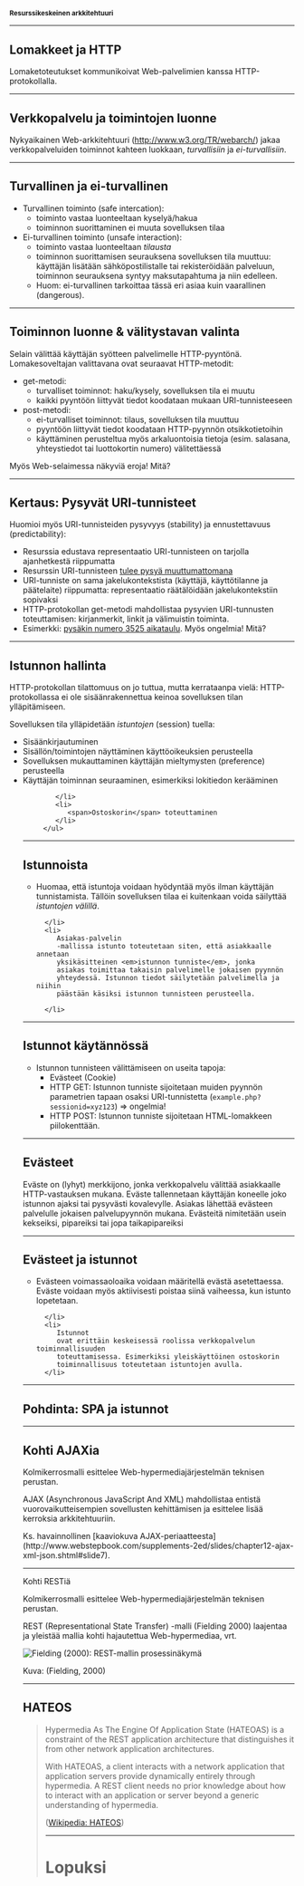 <h1 style="font-size: smaller;">Resurssikeskeinen arkkitehtuuri</h1>

---
## Lomakkeet ja HTTP    
<p>Lomaketoteutukset kommunikoivat Web-palvelimien kanssa HTTP-protokollalla.</p>

---

## Verkkopalvelu ja toimintojen luonne
   <p>Nykyaikainen Web-arkkitehtuuri (<a href="http://www.w3.org/TR/webarch/"><span>http://www.w3.org/TR/webarch/</span></a>) jakaa verkkopalveluiden toiminnot kahteen luokkaan, <dfn>turvallisiin</dfn> ja <dfn>ei-turvallisiin</dfn>.
   </p>

---


## Turvallinen ja ei-turvallinen

   <ul>
      <li><span>Turvallinen toiminto</span> (safe intercation):
         <ul>
            <li>toiminto vastaa luonteeltaan <span>kyselyä/hakua</span></li>
            <li>toiminnon suorittaminen ei muuta sovelluksen tilaa </li>
         </ul>
      </li>
      <li><span>Ei-turvallinen toiminto</span> (unsafe interaction):
         <ul>
            <li>toiminto vastaa luonteeltaan <em>tilausta</em></li>
            <li>toiminnon suorittamisen seurauksena sovelluksen tila muuttuu: käyttäjän lisätään sähköpostilistalle tai rekisteröidään palveluun,
               toiminnon seurauksena syntyy maksutapahtuma ja niin edelleen.
            </li>
            <li>Huom: ei-turvallinen tarkoittaa tässä eri asiaa kuin vaarallinen (dangerous).</li>
         </ul>
      </li>
   </ul>

---

## Toiminnon luonne &amp; välitystavan valinta

   <p>Selain välittää käyttäjän syötteen palvelimelle HTTP-pyyntönä. Lomakesoveltajan valittavana ovat seuraavat HTTP-metodit:
   </p>
   <ul>
      <li><span>get</span>-metodi:
         <ul>
            <li>turvalliset toiminnot: haku/kysely, sovelluksen tila ei muutu </li>
            <li>kaikki pyyntöön liittyvät tiedot koodataan mukaan URI-tunnisteeseen </li>
         </ul>
      </li>
      <li><span>post</span>-metodi:
         <ul>
            <li>ei-turvalliset toiminnot: tilaus, sovelluksen tila muuttuu </li>
            <li>pyyntöön liittyvät tiedot koodataan HTTP-pyynnön otsikkotietoihin </li>
            <li>käyttäminen perusteltua myös arkaluontoisia tietoja (esim. salasana, yhteystiedot tai luottokortin numero) välitettäessä  </li>
         </ul>
      </li>
   </ul>
   <p>Myös Web-selaimessa näkyviä eroja! Mitä?</p>

---

## Kertaus: Pysyvät URI-tunnisteet

   <p>Huomioi myös URI-tunnisteiden <span>pysyvyys</span> (stability) ja <span>ennustettavuus</span> (predictability):</p>
      <ul>
          <li>Resurssia edustava representaatio URI-tunnisteen on tarjolla ajanhetkestä riippumatta </li>
          <li>Resurssin URI-tunnisteen <a href="http://www.w3.org/Provider/Style/URI">tulee pysyä muuttumattomana</a></li>
          <li>URI-tunniste on sama jakelukontekstista (käyttäjä, käyttötilanne ja päätelaite) riippumatta: representaatio
         räätälöidään jakelukontekstiin sopivaksi</li>
      <li><span><span>HTTP-protokollan </span></span><span><span>get</span></span>-metodi mahdollistaa pysyvien URI-tunnusten toteuttamisen:
         kirjanmerkit, linkit ja välimuistin toiminta.</li>
      <li>Esimerkki: <a href="http://aikataulut.tampere.fi/?key=3525&amp;stop=3525">pysäkin numero 3525 aikataulu</a>. Myös ongelmia! Mitä?</li>
   </ul>

---

## Istunnon hallinta

HTTP-protokollan
tilattomuus on jo tuttua, mutta kerrataanpa vielä:
HTTP-protokollassa ei ole sisäänrakennettua keinoa sovelluksen
tilan ylläpitämiseen.

Sovelluksen tila ylläpidetään <dfn>istuntojen</dfn> (session)
tuella:
         <ul>
            <li>
               Sisäänkirjautuminen
            </li>
            <li>
               Sisällön/toimintojen
               näyttäminen käyttöoikeuksien perusteella
            </li>
            <li>
               Sovelluksen
               <span>mukauttaminen</span> käyttäjän mieltymysten
               (preference) perusteella
            </li>
            <li>
               Käyttäjän
               <span>toiminnan seuraaminen</span>, esimerkiksi
               lokitiedon kerääminen

            </li>
            <li>
               <span>Ostoskorin</span> toteuttaminen
            </li>
         </ul>

   ---

   ## Istunnoista

   <ul>
      <li>
         Huomaa, että
         istuntoja voidaan hyödyntää myös ilman käyttäjän tunnistamista.
         Tällöin sovelluksen tilaa ei kuitenkaan voida säilyttää
         <em>istuntojen välillä</em>.

      </li>
      <li>
         Asiakas-palvelin
         -mallissa istunto toteutetaan siten, että asiakkaalle annetaan
         yksikäsitteinen <em>istunnon tunniste</em>, jonka
         asiakas toimittaa takaisin palvelimelle jokaisen pyynnön
         yhteydessä. Istunnon tiedot säilytetään palvelimella ja niihin
         päästään käsiksi istunnon tunnisteen perusteella.

      </li>
   </ul>

---

## Istunnot käytännössä

   <ul>
      <li>
         Istunnon
         tunnisteen välittämiseen on useita tapoja:
         <ul>
            <li><span>Evästeet</span> (Cookie)</li>
            <li>
               <span>HTTP GET:</span> Istunnon tunniste sijoitetaan muiden pyynnön
               parametrien tapaan osaksi URI-tunnistetta (<code>example.php?sessionid=xyz123</code>) =&gt;
               ongelmia!
            </li>
            <li>
               <span>HTTP POST:</span> Istunnon tunniste sijoitetaan HTML-lomakkeen
               piilokenttään.
            </li>
         </ul>
      </li>
   </ul>

---

## Evästeet

Eväste on (lyhyt) merkkijono, jonka
verkkopalvelu välittää asiakkaalle HTTP-vastauksen mukana. Eväste
tallennetaan käyttäjän koneelle joko istunnon ajaksi tai pysyvästi
kovalevylle. Asiakas lähettää evästeen palvelulle jokaisen
palvelupyynnön mukana. Evästeitä nimitetään usein kekseiksi,
pipareiksi tai jopa taikapipareiksi

---

## Evästeet ja istunnot

   <ul>
      <li>
         Evästeen voimassaoloaika voidaan määritellä evästä asetettaessa. Eväste
         voidaan myös aktiivisesti poistaa siinä vaiheessa, kun istunto
         lopetetaan.

      </li>
      <li>
         Istunnot
         ovat erittäin keskeisessä roolissa verkkopalvelun toiminnallisuuden
         toteuttamisessa. Esimerkiksi yleiskäyttöinen ostoskorin
         toiminnallisuus toteutetaan istuntojen avulla.
      </li>
   </ul>

---

## Pohdinta: SPA ja istunnot

---

## Kohti AJAXia

<p>Kolmikerrosmalli esittelee Web-hypermediajärjestelmän teknisen perustan. </p>
<p>AJAX (Asynchronous JavaScript And XML) mahdollistaa entistä vuorovaikutteisempien sovellusten kehittämisen ja esittelee lisää kerroksia arkkitehtuuriin.</p>
<p>
  Ks. havainnollinen [kaaviokuva AJAX-periaatteesta](http://www.webstepbook.com/supplements-2ed/slides/chapter12-ajax-xml-json.shtml#slide7).
</p>


---

Kohti RESTiä</h1>
  <p>Kolmikerrosmalli esittelee Web-hypermediajärjestelmän teknisen perustan. </p>
  <p>REST (Representational State Transfer) -malli (Fielding 2000) laajentaa ja yleistää mallia kohti hajautettua Web-hypermediaa, vrt.
      </p>
  <p><img src="http://www.ibm.com/developerworks/websphere/library/techarticles/0708_colonnese/images/figure1.jpg" alt="Fielding (2000): REST-mallin prosessinäkymä"/></p>
  <p>Kuva: (Fielding, 2000)</p>
</div>

---

## HATEOS

<blockquote><p>Hypermedia As The Engine Of Application State (HATEOAS) is a constraint of the REST application architecture that distinguishes it from other network application architectures.</p>

<p>With HATEOAS, a client interacts with a network application that application servers provide dynamically entirely through hypermedia. A REST client needs no prior knowledge about how to interact with an application or server beyond a generic understanding of hypermedia.</p>

([Wikipedia: HATEOS](https://en.wikipedia.org/w/index.php?title=HATEOAS&oldid=812361783))

---

# Lopuksi
